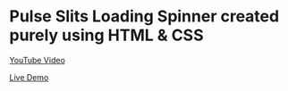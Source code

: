 <h1>Pulse Slits Loading Spinner created purely using HTML &amp; CSS</h1>

<p>
    <a href="https://youtu.be/8QeJ-IajbGo" target="_blank" title="Watch The Video">YouTube Video</a>
</p>
<p>
    <a href="https://programming-th-world.github.io/-Pulse-Slits-Loading-Spinner-HTML-CSS/" target="_blank" title="Checkout Live">Live Demo</a>
</p>
